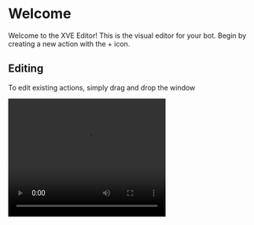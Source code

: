 # Welcome
Welcome to the XVE Editor!
This is the visual editor for your bot. Begin by creating a new action with the + icon.

## Editing
To edit existing actions, simply drag and drop the window

<video width="320" height="240" >
  <source src="https://i.lu.je/2020/9z85rF55LF.mp4" type="video/mp4"/>
</video>
